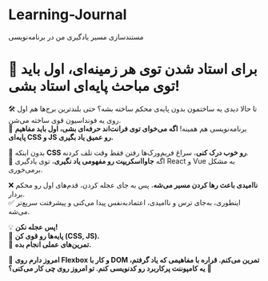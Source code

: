 # Learning-Journal
مستندسازی مسیر یادگیری من در برنامه‌نویسی 

# 🎯 برای استاد شدن توی هر زمینه‌ای، اول باید توی مباحث پایه‌ای استاد بشی!  

🛠️ تا حالا دیدی یه ساختمون بدون پایه‌ی محکم ساخته بشه؟ حتی بلندترین برج‌ها هم اول روی یه فونداسیون قوی ساخته می‌شن.  
🎨 برنامه‌نویسی هم همینه! **اگه می‌خوای توی فرانت‌اند حرفه‌ای بشی، اول باید مفاهیم پایه‌ای CSS و JS رو عمیق یاد بگیری.**  

🚀 بدون اینکه **CSS رو خوب درک کنی**، سراغ فریم‌ورک‌ها رفتن فقط وقت تلف کردنه.  
🧩 اگه **جاوااسکریپت رو مفهومی یاد نگیری**، توی یادگیری React و Vue به مشکل برمی‌خوری.  

❌ **ناامیدی باعث رها کردن مسیر می‌شه**، پس به جای عجله کردن، قدم‌های اول رو محکم بردار.  
✅ اینطوری، به‌جای ترس و ناامیدی، اعتمادبه‌نفس پیدا می‌کنی و پیشرفتت سریع‌تر می‌شه.  

💡 **پس عجله نکن!**  
🔹 **پایه‌ها رو قوی کن (CSS, JS).**  
📌 **تمرین‌های عملی انجام بده.**  

📅 **امروز دارم روی Flexbox و کار با DOM تمرین می‌کنم. قراره با مفاهیمی که یاد گرفتم، یه کامپوننت پرکاربرد رو کدنویسی کنم. تو امروز روی چی کار می‌کنی؟** 🤔  

